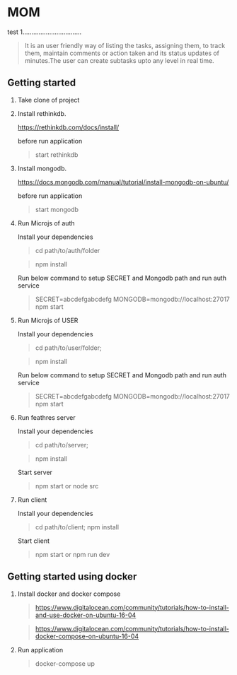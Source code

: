 # MOM
test 1.................................

>  It is an user friendly way of listing the tasks, assigning them, to track them, maintain comments or action taken and its status updates of minutes.The user can create subtasks upto any level in real time.


## Getting started

1. Take clone of project

2. Install rethinkdb.

    https://rethinkdb.com/docs/install/

    before run application

    > start rethinkdb

3. Install mongodb.

    https://docs.mongodb.com/manual/tutorial/install-mongodb-on-ubuntu/

    before run application

    > start mongodb

4. Run Microjs of auth

    Install your dependencies

    > cd path/to/auth/folder

    > npm install

    Run below command to setup SECRET and Mongodb path and run auth service

    > SECRET=abcdefgabcdefg MONGODB=mongodb://localhost:27017 npm start

5. Run Microjs of USER

    Install your dependencies

    > cd path/to/user/folder;

    > npm install

    Run below command to setup SECRET and Mongodb path and run auth service

    > SECRET=abcdefgabcdefg MONGODB=mongodb://localhost:27017 npm start

6. Run feathres server

    Install your dependencies

    > cd path/to/server;

    > npm install

    Start server

    > npm start or node src

7. Run client

    Install your dependencies

    > cd path/to/client; npm install

    Start client

    > npm start or npm run dev

## Getting started using docker

1. Install docker and docker compose

    >  https://www.digitalocean.com/community/tutorials/how-to-install-and-use-docker-on-ubuntu-16-04

    >  https://www.digitalocean.com/community/tutorials/how-to-install-docker-compose-on-ubuntu-16-04

2. Run application

    > docker-compose up
